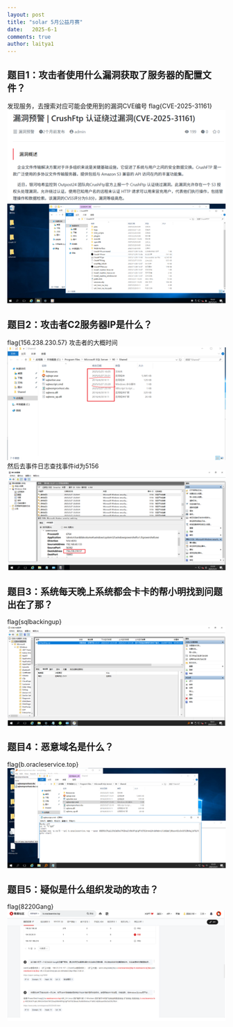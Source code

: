 ```yaml
---
layout: post
title: "solar 5月公益月赛"
date:   2025-6-1
comments: true
author: laitya1
---
```


## 题目1：攻击者使用什么漏洞获取了服务器的配置文件？

发现服务，去搜索对应可能会使用到的漏洞CVE编号
  flag{CVE-2025-31161}
![image-20250602121248724](assets/image-20250602121248724.png)
![image-20250602121257541](assets/image-20250602121257541.png) 

## 题目2：攻击者C2服务器IP是什么？

flag{156.238.230.57}
攻击者的大概时间
![image-20250602121308631](assets/image-20250602121308631.png)
然后去事件日志查找事件id为5156
![image-20250602121317992](assets/image-20250602121317992.png)

## 题目3：系统每天晚上系统都会卡卡的帮小明找到问题出在了那？

flag{sqlbackingup}
![image-20250602121326937](assets/image-20250602121326937.png)  

## 题目4：恶意域名是什么？

flag{b.oracleservice.top}
![image-20250602121343782](assets/image-20250602121343782.png)

## 题目5：疑似是什么组织发动的攻击？

flag{8220Gang}
![image-20250602121356059](assets/image-20250602121356059.png)
